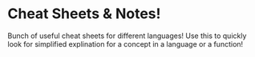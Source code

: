 # Cheat Sheets & Notes!
Bunch of useful cheat sheets for different languages! Use this to quickly look for simplified explination for a concept in a language or a function!
